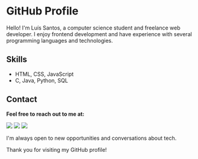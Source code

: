 #  GitHub Profile

Hello! I'm Luís Santos, a computer science student and freelance web developer. I enjoy frontend development and have experience with several programming languages and technologies.

## Skills

- HTML, CSS, JavaScript
- C, Java, Python, SQL

## Contact

**Feel free to reach out to me at:**

<div>
  <a href="https://www.linkedin.com/in/luiscsantos92" target="_blank"><img src="https://img.shields.io/badge/-LinkedIn-%230077B5?style=for-the-badge&logo=linkedin&logoColor=white" target="_blank"></a>
  <a href = "mailto:luis.santos.job@gmail.com"><img src="https://img.shields.io/badge/-Gmail-%23333?style=for-the-badge&logo=gmail&logoColor=white" target="_blank"></a>
  <a href="https://twitter.com/luis_santos_22" target="_blank"><img src="https://img.shields.io/badge/Twitter-blue?style=for-the-badge&logo=twitter&logoColor=white"></a>
</div>

I'm always open to new opportunities and conversations about tech.

Thank you for visiting my GitHub profile!
